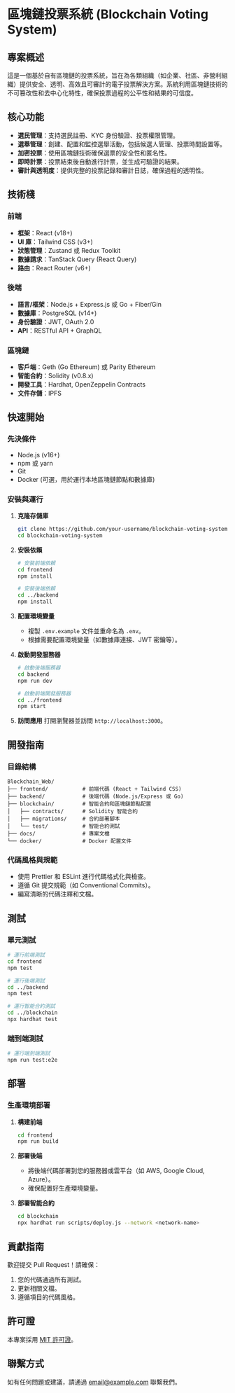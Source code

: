 # 區塊鏈投票系統 (Blockchain Voting System)

## 專案概述

這是一個基於自有區塊鏈的投票系統，旨在為各類組織（如企業、社區、非營利組織）提供安全、透明、高效且可審計的電子投票解決方案。系統利用區塊鏈技術的不可篡改性和去中心化特性，確保投票過程的公平性和結果的可信度。

## 核心功能

- **選民管理**：支持選民註冊、KYC 身份驗證、投票權限管理。
- **選舉管理**：創建、配置和監控選舉活動，包括候選人管理、投票時間設置等。
- **加密投票**：使用區塊鏈技術確保選票的安全性和匿名性。
- **即時計票**：投票結束後自動進行計票，並生成可驗證的結果。
- **審計與透明度**：提供完整的投票記錄和審計日誌，確保過程的透明性。

## 技術棧

### 前端
- **框架**：React (v18+)
- **UI 庫**：Tailwind CSS (v3+)
- **狀態管理**：Zustand 或 Redux Toolkit
- **數據請求**：TanStack Query (React Query)
- **路由**：React Router (v6+)

### 後端
- **語言/框架**：Node.js + Express.js 或 Go + Fiber/Gin
- **數據庫**：PostgreSQL (v14+)
- **身份驗證**：JWT, OAuth 2.0
- **API**：RESTful API + GraphQL

### 區塊鏈
- **客戶端**：Geth (Go Ethereum) 或 Parity Ethereum
- **智能合約**：Solidity (v0.8.x)
- **開發工具**：Hardhat, OpenZeppelin Contracts
- **文件存儲**：IPFS

## 快速開始

### 先決條件

- Node.js (v16+)
- npm 或 yarn
- Git
- Docker (可選，用於運行本地區塊鏈節點和數據庫)

### 安裝與運行

1. **克隆存儲庫**
   ```bash
   git clone https://github.com/your-username/blockchain-voting-system.git
   cd blockchain-voting-system
   ```

2. **安裝依賴**
   ```bash
   # 安裝前端依賴
   cd frontend
   npm install

   # 安裝後端依賴
   cd ../backend
   npm install
   ```

3. **配置環境變量**
   - 複製 `.env.example` 文件並重命名為 `.env`。
   - 根據需要配置環境變量（如數據庫連接、JWT 密鑰等）。

4. **啟動開發服務器**
   ```bash
   # 啟動後端服務器
   cd backend
   npm run dev

   # 啟動前端開發服務器
   cd ../frontend
   npm start
   ```

5. **訪問應用**
   打開瀏覽器並訪問 `http://localhost:3000`。

## 開發指南

### 目錄結構

```
Blockchain_Web/
├── frontend/           # 前端代碼 (React + Tailwind CSS)
├── backend/            # 後端代碼 (Node.js/Express 或 Go)
├── blockchain/         # 智能合約和區塊鏈節點配置
│   ├── contracts/      # Solidity 智能合約
│   ├── migrations/     # 合約部署腳本
│   └── test/           # 智能合約測試
├── docs/               # 專案文檔
└── docker/             # Docker 配置文件
```

### 代碼風格與規範

- 使用 Prettier 和 ESLint 進行代碼格式化與檢查。
- 遵循 Git 提交規範（如 Conventional Commits）。
- 編寫清晰的代碼注釋和文檔。

## 測試

### 單元測試
```bash
# 運行前端測試
cd frontend
npm test

# 運行後端測試
cd ../backend
npm test

# 運行智能合約測試
cd ../blockchain
npx hardhat test
```

### 端到端測試
```bash
# 運行端到端測試
npm run test:e2e
```

## 部署

### 生產環境部署

1. **構建前端**
   ```bash
   cd frontend
   npm run build
   ```

2. **部署後端**
   - 將後端代碼部署到您的服務器或雲平台（如 AWS, Google Cloud, Azure）。
   - 確保配置好生產環境變量。

3. **部署智能合約**
   ```bash
   cd blockchain
   npx hardhat run scripts/deploy.js --network <network-name>
   ```

## 貢獻指南

歡迎提交 Pull Request！請確保：
1. 您的代碼通過所有測試。
2. 更新相關文檔。
3. 遵循項目的代碼風格。

## 許可證

本專案採用 [MIT 許可證](LICENSE)。

## 聯繫方式

如有任何問題或建議，請通過 [email@example.com](mailto:email@example.com) 聯繫我們。

